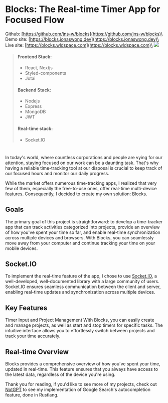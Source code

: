 # Blocks: The Real-time Timer App for Focused Flow
Github: [https://github.com/jns-w/blocks](https://github.com/jns-w/blocks)\
Demo site: [https://blocks.jonaswong.dev](https://blocks.jonaswong.dev)\
Live site: [https://blocks.wldspace.com](https://blocks.wldspace.com)\
![](https://res.cloudinary.com/ds1s8ilcc/image/upload/v1706939451/Devsite/blocks/Blocks-main_x9qoss.png)
> #### Frontend Stack:
> - React, Nextjs
> - Styled-components
> - Jotai
> #### Backend Stack:
> - Nodejs
> - Express
> - MongoDB
> - JWT
> #### Real-time stack:
> - Socket.IO
# 
In today's world, where countless corporations and people are vying for our attention, staying focused on our work can be a daunting task. That's why having a reliable time-tracking tool at our disposal is crucial to keep track of our focused hours and monitor our daily progress.

While the market offers numerous time-tracking apps, I realized that very few of them, especially the free-to-use ones, offer real-time multi-device features. Consequently, I decided to create my own solution: Blocks.

## Goals
The primary goal of this project is straightforward: to develop a time-tracker app that can track activities categorized into projects, provide an overview of how you've spent your time so far, and enable real-time synchronization across multiple devices and browsers. With Blocks, you can seamlessly move away from your computer and continue tracking your time on your mobile devices.

## Socket.IO
To implement the real-time feature of the app, I chose to use [Socket.IO](https://socket.io), a well-developed, well-documented library with a large community of users. Socket.IO ensures seamless communication between the client and server, enabling real-time updates and synchronization across multiple devices.

## Key Features
Timer Input and Project Management
With Blocks, you can easily create and manage projects, as well as start and stop timers for specific tasks. The intuitive interface allows you to effortlessly switch between projects and track your time accurately.

## Real-time Overview
Blocks provides a comprehensive overview of how you've spent your time, updated in real-time. This feature ensures that you always have access to the latest data, regardless of the device you're using.


Thank you for reading, if you'd like to see more of my projects, check out [NotGPT](/article/notgpt) to see my implementation of Google Search's autocompletion feature, done in Rustlang.
